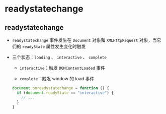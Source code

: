 # readystatechange

## readystatechange

  - `readystatechange` 事件发生在 `Document` 对象和 `XMLHttpRequest` 对象，当它们的 `readyState` 属性发生变化时触发

  - 三个状态：`loading` 、 `interactive` 、 `complete`

      - `interactive`：触发 `DOMContentLoaded` 事件

      - `complete`：触发 window 的 load 事件

    ```javascript
    document.onreadystatechange = function () {
      if (document.readyState == "interactive") {
        // ...
      }
    }
    ```
